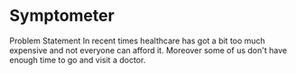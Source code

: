 # Symptometer
Problem Statement
In recent times healthcare has got a bit too much expensive and not everyone can afford it. Moreover some of us don't have enough time to go and visit a doctor.
